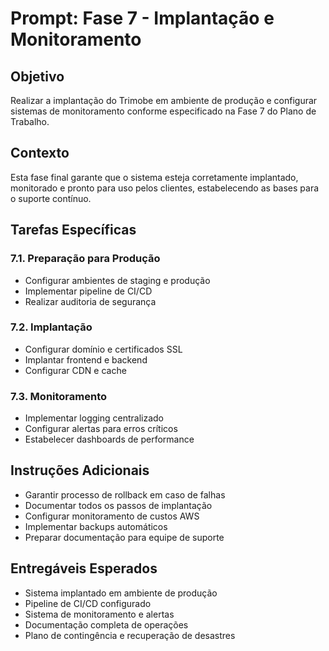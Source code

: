 # Prompt: Fase 7 - Implantação e Monitoramento

## Objetivo
Realizar a implantação do Trimobe em ambiente de produção e configurar sistemas de monitoramento conforme especificado na Fase 7 do Plano de Trabalho.

## Contexto
Esta fase final garante que o sistema esteja corretamente implantado, monitorado e pronto para uso pelos clientes, estabelecendo as bases para o suporte contínuo.

## Tarefas Específicas

### 7.1. Preparação para Produção
- Configurar ambientes de staging e produção
- Implementar pipeline de CI/CD
- Realizar auditoria de segurança

### 7.2. Implantação
- Configurar domínio e certificados SSL
- Implantar frontend e backend
- Configurar CDN e cache

### 7.3. Monitoramento
- Implementar logging centralizado
- Configurar alertas para erros críticos
- Estabelecer dashboards de performance

## Instruções Adicionais
- Garantir processo de rollback em caso de falhas
- Documentar todos os passos de implantação
- Configurar monitoramento de custos AWS
- Implementar backups automáticos
- Preparar documentação para equipe de suporte

## Entregáveis Esperados
- Sistema implantado em ambiente de produção
- Pipeline de CI/CD configurado
- Sistema de monitoramento e alertas
- Documentação completa de operações
- Plano de contingência e recuperação de desastres

